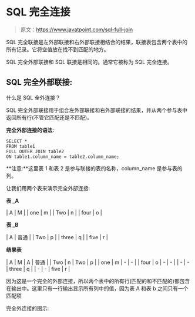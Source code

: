 # SQL 完全连接

> 原文：<https://www.javatpoint.com/sql-full-join>

SQL 完全联接是左外部联接和右外部联接相结合的结果，联接表包含两个表中的所有记录。它将空值放在找不到匹配的地方。

SQL 完全外部联接和 SQL 联接是相同的。通常它被称为 SQL 完全连接。

## SQL 完全外部联接:

什么是 SQL 全外连接？

SQL 完全外部联接用于组合左外部联接和右外部联接的结果，并从两个参与表中返回所有行(不管它匹配还是不匹配)。

**完全外部连接的语法:**

```
SELECT *
FROM table1
FULL OUTER JOIN table2
ON table1.column_name = table2.column_name;

```

**注意:**这里表 1 和表 2 是参与联接的表的名称，column_name 是参与表的列。

让我们用两个表来演示完全外部连接:

**表 _A**

| A | M |
| one | m |
| Two | n |
| four | o |

**表 _B**

| A | 普通 |
| Two | p |
| three | q |
| five | r |

**结果表**

| A | M | A | 普通 |
| Two | n | Two | p |
| one | m | - | - |
| four | o | - | - |
| - | - | three | q |
| - | - | five | r |

因为这是一个完全的外部连接，所以两个表中的所有行(匹配的和不匹配的)都包含在输出中。这里只有一行输出显示所有列中的值，因为表 A 和表 b 之间只有一个匹配项

完全外连接的图示: